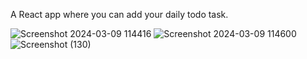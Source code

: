 A React app where you can add your daily todo task.

![Screenshot 2024-03-09 114416](https://github.com/imarpitsingh/Todo-list/assets/69472042/46c82195-40ad-41f9-a01d-1d3a48bf7dbb)
![Screenshot 2024-03-09 114600](https://github.com/imarpitsingh/Todo-list/assets/69472042/7f441883-67ef-40ef-bb6a-c72e231dcf61)
![Screenshot (130)](https://github.com/imarpitsingh/Todo-list/assets/69472042/9c11be17-2486-4795-a1dd-7ad48acf6c32)
